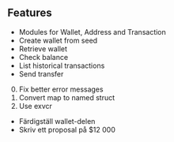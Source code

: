 Features
--------
* Modules for Wallet, Address and Transaction
* Create wallet from seed
* Retrieve wallet
* Check balance
* List historical transactions
* Send transfer

0. Fix better error messages
1. Convert map to named struct
2. Use exvcr

- Färdigställ wallet-delen
- Skriv ett proposal på $12 000
